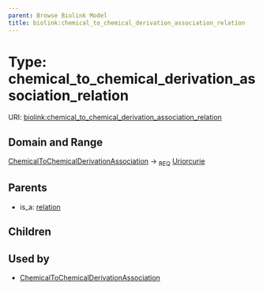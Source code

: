 ```yaml
---
parent: Browse Biolink Model
title: biolink:chemical_to_chemical_derivation_association_relation
---
```


# Type: chemical_to_chemical_derivation_association_relation




URI: [biolink:chemical_to_chemical_derivation_association_relation](https://w3id.org/biolink/vocab/chemical_to_chemical_derivation_association_relation)



## Domain and Range

[ChemicalToChemicalDerivationAssociation](ChemicalToChemicalDerivationAssociation.md) ->  <sub>REQ</sub> [Uriorcurie](types/Uriorcurie.md)

## Parents

 *  is_a: [relation](relation.md)

## Children


## Used by

 * [ChemicalToChemicalDerivationAssociation](ChemicalToChemicalDerivationAssociation.md)
